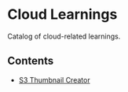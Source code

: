 # Cloud Learnings
Catalog of cloud-related learnings.

## Contents
- [S3 Thumbnail Creator](./s3_thumbnail_creator/README.md)
